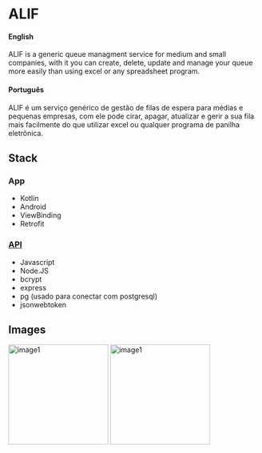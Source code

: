 # ALIF

#### English
ALIF is a generic queue managment service for medium and small companies, with it you can create, delete, update and manage your queue more easily than using excel or any spreadsheet program.
#### Português
ALIF é um serviço genérico de gestão de filas de espera para médias e pequenas empresas, com ele pode cirar, apagar, atualizar e gerir a sua fila mais facilmente do que utilizar excel ou qualquer programa de panilha eletrônica.

## Stack

### App
- Kotlin
- Android
- ViewBinding
- Retrofit

### [API](https://github.com/Limatucano/backEnd_Alif)
- Javascript
- Node.JS
- bcrypt
- express
- pg (usado para conectar com postgresql)
- jsonwebtoken

## Images
<img width="200" alt="image1" src="https://user-images.githubusercontent.com/38586541/136994679-097f8611-3518-40b7-b335-59187207feb3.png">
<img width="200" alt="image1" src="https://user-images.githubusercontent.com/38586541/136994535-43494aed-b4e4-405a-a270-3467f0b49ec1.png">

